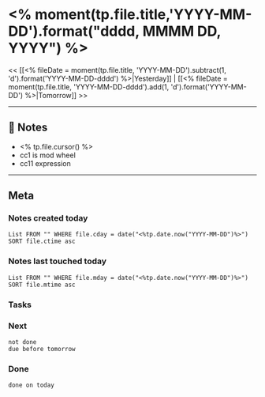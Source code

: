 

# <% moment(tp.file.title,'YYYY-MM-DD').format("dddd, MMMM DD, YYYY") %>

<< [[<% fileDate = moment(tp.file.title, 'YYYY-MM-DD').subtract(1, 'd').format('YYYY-MM-DD-dddd') %>|Yesterday]] | [[<% fileDate = moment(tp.file.title, 'YYYY-MM-DD-dddd').add(1, 'd').format('YYYY-MM-DD') %>|Tomorrow]] >>

---


## 📝 Notes
- <% tp.file.cursor() %>
- cc1 is mod wheel
- cc11 expression

---
## Meta
### Notes created today
```dataview
List FROM "" WHERE file.cday = date("<%tp.date.now("YYYY-MM-DD")%>") SORT file.ctime asc
```

### Notes last touched today
```dataview
List FROM "" WHERE file.mday = date("<%tp.date.now("YYYY-MM-DD")%>") SORT file.mtime asc
```



### Tasks

### Next

```tasks
not done 
due before tomorrow
```

### Done

```tasks
done on today
```
